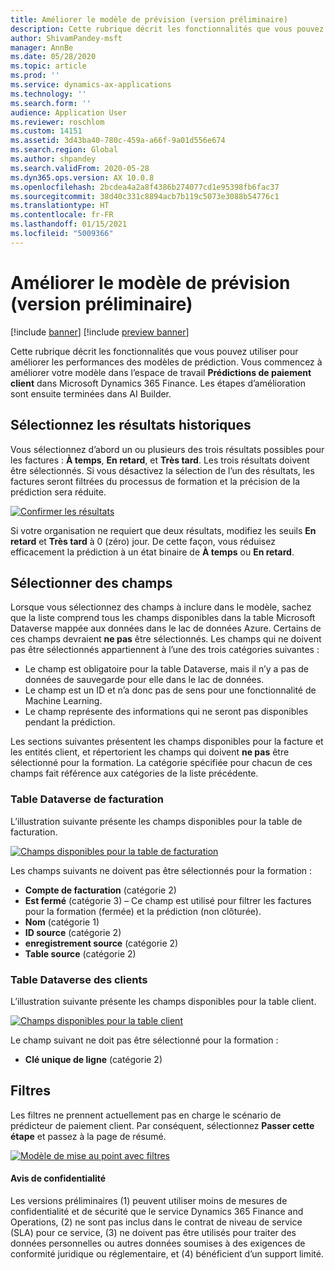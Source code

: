 ```yaml
---
title: Améliorer le modèle de prévision (version préliminaire)
description: Cette rubrique décrit les fonctionnalités que vous pouvez utiliser pour améliorer les performances des modèles de prédiction.
author: ShivamPandey-msft
manager: AnnBe
ms.date: 05/28/2020
ms.topic: article
ms.prod: ''
ms.service: dynamics-ax-applications
ms.technology: ''
ms.search.form: ''
audience: Application User
ms.reviewer: roschlom
ms.custom: 14151
ms.assetid: 3d43ba40-780c-459a-a66f-9a01d556e674
ms.search.region: Global
ms.author: shpandey
ms.search.validFrom: 2020-05-28
ms.dyn365.ops.version: AX 10.0.8
ms.openlocfilehash: 2bcdea4a2a8f4386b274077cd1e95398fb6fac37
ms.sourcegitcommit: 38d40c331c8894acb7b119c5073e3088b54776c1
ms.translationtype: HT
ms.contentlocale: fr-FR
ms.lasthandoff: 01/15/2021
ms.locfileid: "5009366"
---
```

# <a name="improve-the-prediction-model-preview"></a>Améliorer le modèle de prévision (version préliminaire)

[!include [banner](../includes/banner.md)]
[!include [preview banner](../includes/preview-banner.md)]

Cette rubrique décrit les fonctionnalités que vous pouvez utiliser pour améliorer les performances des modèles de prédiction. Vous commencez à améliorer votre modèle dans l’espace de travail **Prédictions de paiement client** dans Microsoft Dynamics 365 Finance. Les étapes d’amélioration sont ensuite terminées dans AI Builder.

## <a name="select-historical-outcomes"></a>Sélectionnez les résultats historiques

Vous sélectionnez d’abord un ou plusieurs des trois résultats possibles pour les factures : **À temps**, **En retard**, et **Très tard**. Les trois résultats doivent être sélectionnés. Si vous désactivez la sélection de l’un des résultats, les factures seront filtrées du processus de formation et la précision de la prédiction sera réduite.

[![Confirmer les résultats](./media/confirm-3-outcomes.png)](./media/confirm-3-outcomes.png)

Si votre organisation ne requiert que deux résultats, modifiez les seuils **En retard** et **Très tard** à 0 (zéro) jour. De cette façon, vous réduisez efficacement la prédiction à un état binaire de **À temps** ou **En retard**.

## <a name="select-fields"></a>Sélectionner des champs

Lorsque vous sélectionnez des champs à inclure dans le modèle, sachez que la liste comprend tous les champs disponibles dans la table Microsoft Dataverse mappée aux données dans le lac de données Azure. Certains de ces champs devraient **ne pas** être sélectionnés. Les champs qui ne doivent pas être sélectionnés appartiennent à l’une des trois catégories suivantes :

- Le champ est obligatoire pour la table Dataverse, mais il n’y a pas de données de sauvegarde pour elle dans le lac de données.
- Le champ est un ID et n’a donc pas de sens pour une fonctionnalité de Machine Learning.
- Le champ représente des informations qui ne seront pas disponibles pendant la prédiction.

Les sections suivantes présentent les champs disponibles pour la facture et les entités client, et répertorient les champs qui doivent **ne pas** être sélectionné pour la formation. La catégorie spécifiée pour chacun de ces champs fait référence aux catégories de la liste précédente.
 
### <a name="invoice-dataverse-table"></a>Table Dataverse de facturation

L’illustration suivante présente les champs disponibles pour la table de facturation.

[![Champs disponibles pour la table de facturation](./media/available-fields.png)](./media/available-fields.png)

Les champs suivants ne doivent pas être sélectionnés pour la formation :

- **Compte de facturation** (catégorie 2)
- **Est fermé** (catégorie 3) – Ce champ est utilisé pour filtrer les factures pour la formation (fermée) et la prédiction (non clôturée).
- **Nom** (catégorie 1)
- **ID source** (catégorie 2)
- **enregistrement source** (catégorie 2)
- **Table source** (catégorie 2)

### <a name="customer-dataverse-table"></a>Table Dataverse des clients

L’illustration suivante présente les champs disponibles pour la table client.

[![Champs disponibles pour la table client](./media/related-entities.png)](./media/related-entities.png)

Le champ suivant ne doit pas être sélectionné pour la formation :

- **Clé unique de ligne** (catégorie 2)

## <a name="filters"></a>Filtres

Les filtres ne prennent actuellement pas en charge le scénario de prédicteur de paiement client. Par conséquent, sélectionnez **Passer cette étape** et passez à la page de résumé.

[![Modèle de mise au point avec filtres](./media/focus-model-with-filters.png)](./media/focus-model-with-filters.png)

#### <a name="privacy-notice"></a>Avis de confidentialité
Les versions préliminaires (1) peuvent utiliser moins de mesures de confidentialité et de sécurité que le service Dynamics 365 Finance and Operations, (2) ne sont pas inclus dans le contrat de niveau de service (SLA) pour ce service, (3) ne doivent pas être utilisés pour traiter des données personnelles ou autres données soumises à des exigences de conformité juridique ou réglementaire, et (4) bénéficient d’un support limité.

